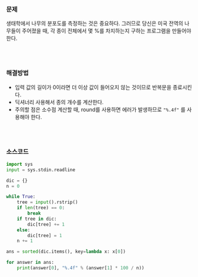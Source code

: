 ### 문제

생태학에서 나무의 분포도를 측정하는 것은 중요하다. 그러므로 당신은 미국 전역의 나무들이 주어졌을 때, 각 종이 전체에서 몇 %를 차지하는지 구하는 프로그램을 만들어야 한다.

</br>

</br>

### 해결방법

- 입력 값의 길이가 0이라면 더 이상 값이 들어오지 않는 것이므로 반복문을 종료시킨다.
- 딕셔너리 사용해서 종의 개수를 계산한다.
- 주의할 점은 소수점 계산할 때, round를 사용하면 에러가 발생하므로 `"%.4f"` 를 사용해야 한다.

</br>

</br>

### 소스코드

```python
import sys
input = sys.stdin.readline

dic = {}
n = 0

while True:
    tree = input().rstrip()
    if len(tree) == 0:
        break
    if tree in dic:
        dic[tree] += 1
    else:
        dic[tree] = 1
    n += 1

ans = sorted(dic.items(), key=lambda x: x[0])

for answer in ans:
    print(answer[0], "%.4f" % (answer[1] * 100 / n))
```



